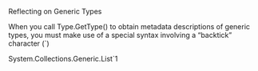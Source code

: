 Reflecting on Generic Types

When you call Type.GetType() to obtain metadata descriptions of generic types, you must make use of a
special syntax involving a “backtick” character (`)

System.Collections.Generic.List`1

